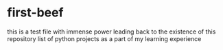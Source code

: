 # first-beef

this is a test file with immense power leading back to the existence of this repository
list of python projects as a part of my learning experience
